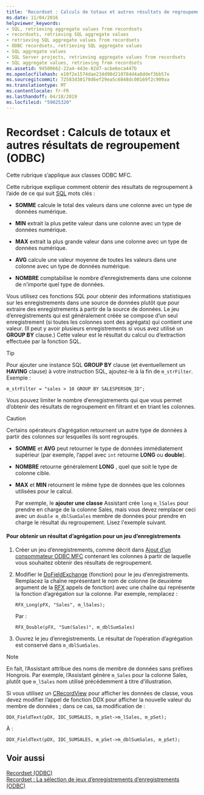 ```yaml
---
title: 'Recordset : Calculs de totaux et autres résultats de regroupement (ODBC)'
ms.date: 11/04/2016
helpviewer_keywords:
- SQL, retrieving aggregate values from recordsets
- recordsets, retrieving SQL aggregate values
- retrieving SQL aggregate values from recordsets
- ODBC recordsets, retrieving SQL aggregate values
- SQL aggregate values
- SQL Server projects, retrieving aggregate values from recordsets
- SQL aggregate values, retrieving from recordsets
ms.assetid: 94500662-22a4-443e-82d7-acbe6eca447b
ms.openlocfilehash: e10f2e1574dae234d98d210784d4a8ddef3bb57e
ms.sourcegitcommit: 72583d30170d6ef29ea5c6848dc00169f2c909aa
ms.translationtype: MT
ms.contentlocale: fr-FR
ms.lasthandoff: 04/18/2019
ms.locfileid: "59025320"
---
```

# <a name="recordset-obtaining-sums-and-other-aggregate-results-odbc"></a>Recordset : Calculs de totaux et autres résultats de regroupement (ODBC)

Cette rubrique s’applique aux classes ODBC MFC.

Cette rubrique explique comment obtenir des résultats de regroupement à l’aide de ce qui suit [SQL](../../data/odbc/sql.md) mots clés :

- **SOMME** calcule le total des valeurs dans une colonne avec un type de données numérique.

- **MIN** extrait la plus petite valeur dans une colonne avec un type de données numérique.

- **MAX** extrait la plus grande valeur dans une colonne avec un type de données numérique.

- **AVG** calcule une valeur moyenne de toutes les valeurs dans une colonne avec un type de données numérique.

- **NOMBRE** comptabilise le nombre d’enregistrements dans une colonne de n’importe quel type de données.

Vous utilisez ces fonctions SQL pour obtenir des informations statistiques sur les enregistrements dans une source de données plutôt que pour extraire des enregistrements à partir de la source de données. Le jeu d’enregistrements qui est généralement créée se compose d’un seul enregistrement (si toutes les colonnes sont des agrégats) qui contient une valeur. (Il peut y avoir plusieurs enregistrements si vous avez utilisé un **GROUP BY** clause.) Cette valeur est le résultat du calcul ou d’extraction effectuée par la fonction SQL.

> [!TIP]
>  Pour ajouter une instance SQL **GROUP BY** clause (et éventuellement un **HAVING** clause) à votre instruction SQL, ajoutez-le à la fin de `m_strFilter`. Exemple :

```
m_strFilter = "sales > 10 GROUP BY SALESPERSON_ID";
```

Vous pouvez limiter le nombre d’enregistrements qui que vous permet d’obtenir des résultats de regroupement en filtrant et en triant les colonnes.

> [!CAUTION]
>  Certains opérateurs d’agrégation retournent un autre type de données à partir des colonnes sur lesquelles ils sont regroupés.

- **SOMME** et **AVG** peut retourner le type de données immédiatement supérieur (par exemple, l’appel avec `int` retourne **LONG** ou **double**).

- **NOMBRE** retourne généralement **LONG** , quel que soit le type de colonne cible.

- **MAX** et **MIN** retournent le même type de données que les colonnes utilisées pour le calcul.

     Par exemple, le **ajouter une classe** Assistant crée `long` `m_lSales` pour prendre en charge de la colonne Sales, mais vous devez remplacer ceci avec un `double m_dblSumSales` membre de données pour prendre en charge le résultat du regroupement. Lisez l'exemple suivant.

#### <a name="to-obtain-an-aggregate-result-for-a-recordset"></a>Pour obtenir un résultat d’agrégation pour un jeu d’enregistrements

1. Créer un jeu d’enregistrements, comme décrit dans [Ajout d’un consommateur ODBC MFC](../../mfc/reference/adding-an-mfc-odbc-consumer.md) contenant les colonnes à partir de laquelle vous souhaitez obtenir des résultats de regroupement.

1. Modifier le [DoFieldExchange](../../mfc/reference/crecordset-class.md#dofieldexchange) (fonction) pour le jeu d’enregistrements. Remplacez la chaîne représentant le nom de colonne (le deuxième argument de la [RFX](../../data/odbc/record-field-exchange-using-rfx.md) appels de fonction) avec une chaîne qui représente la fonction d’agrégation sur la colonne. Par exemple, remplacez :

    ```
    RFX_Long(pFX, "Sales", m_lSales);
    ```

     Par :

    ```
    RFX_Double(pFX, "Sum(Sales)", m_dblSumSales)
    ```

1. Ouvrez le jeu d’enregistrements. Le résultat de l’opération d’agrégation est conservé dans `m_dblSumSales`.

> [!NOTE]
>  En fait, l’Assistant attribue des noms de membre de données sans préfixes Hongrois. Par exemple, l’Assistant génère `m_Sales` pour la colonne Sales, plutôt que `m_lSales` nom utilisé précédemment à titre d’illustration.

Si vous utilisez un [CRecordView](../../mfc/reference/crecordview-class.md) pour afficher les données de classe, vous devez modifier l’appel de fonction DDX pour afficher la nouvelle valeur du membre de données ; dans ce cas, sa modification de :

```
DDX_FieldText(pDX, IDC_SUMSALES, m_pSet->m_lSales, m_pSet);
```

À :

```
DDX_FieldText(pDX, IDC_SUMSALES, m_pSet->m_dblSumSales, m_pSet);
```

## <a name="see-also"></a>Voir aussi

[Recordset (ODBC)](../../data/odbc/recordset-odbc.md)<br/>
[Recordset : La sélection de jeux d’enregistrements d’enregistrements (ODBC)](../../data/odbc/recordset-how-recordsets-select-records-odbc.md)